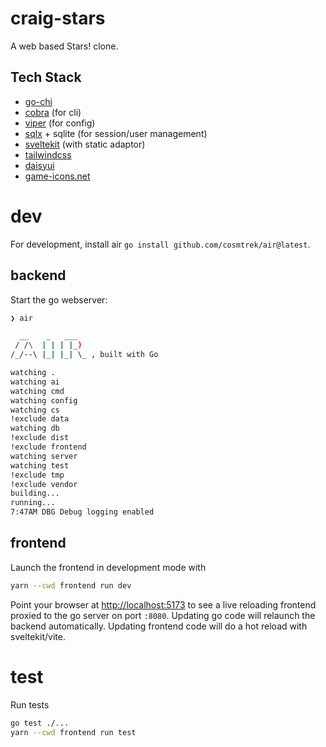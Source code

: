 # craig-stars

A web based Stars! clone.

## Tech Stack

- [go-chi](https://github.com/chi/go-chi)
- [cobra](https://github.com/spf13/cobra) (for cli)
- [viper](https://github.com/spf13/viper) (for config)
- [sqlx](https://github.com/jmoiron/sqlx) + sqlite (for session/user management)
- [sveltekit](https://kit.svelte.dev) (with static adaptor)
- [tailwindcss](https://tailwindcss.com)
- [daisyui](https://daisyui.com)
- [game-icons.net](https://game-icons.net)

# dev

For development, install air `go install github.com/cosmtrek/air@latest`.

## backend

Start the go webserver:

```zsh
❯ air

  __    _   ___
 / /\  | | | |_)
/_/--\ |_| |_| \_ , built with Go

watching .
watching ai
watching cmd
watching config
watching cs
!exclude data
watching db
!exclude dist
!exclude frontend
watching server
watching test
!exclude tmp
!exclude vendor
building...
running...
7:47AM DBG Debug logging enabled
```

## frontend

Launch the frontend in development mode with

```zsh
yarn --cwd frontend run dev
```

Point your browser at [http://localhost:5173](http://localhost:5173) to see a live reloading frontend proxied to the go server on port `:8080`. Updating go code will relaunch the backend automatically. Updating frontend code will do a hot reload with sveltekit/vite.

# test

Run tests

```zsh
go test ./...
yarn --cwd frontend run test
```

